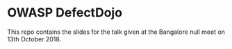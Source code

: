 # OWASP DefectDojo

This repo contains the slides for the talk given at the Bangalore null meet on 13th October 2018.